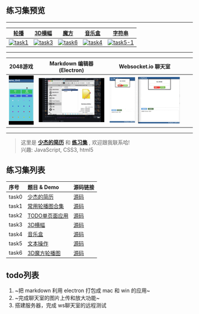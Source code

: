 
## 练习集预览

____

|[轮播](http://ShaojieLiu.github.io/tasklist/task1carousel/carousel.html)|[3D横幅](https://ShaojieLiu.github.io/tasklist/task3banner3D/banner3D.html)|[魔方](https://ShaojieLiu.github.io/tasklist/task6cube/cube3D.html)|[音乐盒](https://shaojieliu.github.io/tasklist/task4player/audio.html)|[字符串](https://shaojieliu.github.io/tasklist/task5haoqing/txt_operation.html)|
|:--:|:--:|:--:|:--:|:--:|
|[![task1](https://github.com/ShaojieLiu/ShaojieLiu.github.io/blob/master/img/task1.gif)](https://ShaojieLiu.github.io/tasklist/task1carousel/carousel.html)|[![task3](https://github.com/ShaojieLiu/ShaojieLiu.github.io/blob/master/img/task3.gif)](https://ShaojieLiu.github.io/tasklist/task3banner3D/banner3D.html)|[![task6](https://github.com/ShaojieLiu/ShaojieLiu.github.io/blob/master/img/task6.gif)](https://ShaojieLiu.github.io/tasklist/task6cube/cube3D.html)|[![task4](https://github.com/ShaojieLiu/ShaojieLiu.github.io/blob/master/img/task4.gif)](https://shaojieliu.github.io/tasklist/task4player/audio.html)|[![task5-1](https://github.com/ShaojieLiu/ShaojieLiu.github.io/blob/master/img/task5-1.jpeg)](https://shaojieliu.github.io/tasklist/task5haoqing/txt_operation.html)|

____

|2048游戏|Markdown 编辑器(Electron)|Websocket.io 聊天室|||
|:--:|:--:|:--:|:--:|:--:|
|[![task14](https://github.com/ShaojieLiu/ShaojieLiu.github.io/blob/master/img/task14.gif)](https://ShaojieLiu.github.io/tasklist/task14game2048/2048.html)|[![task15](https://github.com/ShaojieLiu/ShaojieLiu.github.io/blob/master/img/task15.gif)](https://ShaojieLiu.github.io/tasklist/task15markdown/index.html)|[![task16](https://github.com/ShaojieLiu/ShaojieLiu.github.io/blob/master/img/task16.gif)](https://ShaojieLiu.github.io/tasklist/task16chatroom/index.html)|||

____

>这里是 [**少杰的简历**](https://shaojieliu.github.io/tasklist/task0resume/resume.0.1.1.html) 和 [**练习集**](https://github.com/ShaojieLiu/ShaojieLiu.github.io/tree/master/tasklist) , 欢迎跟我联系哈!<br>
兴趣: JavaScript, CSS3, html5



## 练习集列表

|序号|题目 & Demo|源码链接|
|:--|:--|:--|
|task0|[少杰的简历](https://shaojieliu.github.io/tasklist/task0resume/resume.0.1.1.html)|[源码](https://github.com/ShaojieLiu/ShaojieLiu.github.io/blob/master/tasklist/task0resume/resume.0.1.1.html)|
|task1|[常用轮播图合集](https://ShaojieLiu.github.io/tasklist/task1carousel/carousel.html)|[源码](https://github.com/ShaojieLiu/ShaojieLiu.github.io/blob/master/tasklist/task1carousel/carousel.js)|
|task2|[TODO单页面应用](https://ShaojieLiu.github.io/tasklist/task2todo/todo.html)|[源码](https://github.com/ShaojieLiu/ShaojieLiu.github.io/blob/master/tasklist/task2todo/todo.html)|
|task3|[3D横幅](https://ShaojieLiu.github.io/tasklist/task3banner3D/banner3D.html)|[源码](https://github.com/ShaojieLiu/ShaojieLiu.github.io/blob/master/tasklist/task3banner3D/banner3D.js)|
|task4|[音乐盒](https://shaojieliu.github.io/tasklist/task4player/audio.html)|[源码](https://github.com/ShaojieLiu/ShaojieLiu.github.io/blob/master/tasklist/task4player/js/audio.js)|
|task5|[文本操作](https://ShaojieLiu.github.io/tasklist/task5haoqing/txt_operation.html)|[源码](https://github.com/ShaojieLiu/ShaojieLiu.github.io/blob/master/tasklist/task5haoqing/txt_operation.html)|
|task6|[3D魔方轮播图](https://ShaojieLiu.github.io/tasklist/task6cube/cube3D.html)|[源码](https://github.com/ShaojieLiu/ShaojieLiu.github.io/blob/master/tasklist/task6cube/cube3D.js)|

## todo列表

1. ~把 markdown 利用 electron 打包成 mac 和 win 的应用~
1. ~完成聊天室的图片上传和放大功能~
1. 搭建服务器，完成 ws聊天室的远程测试
